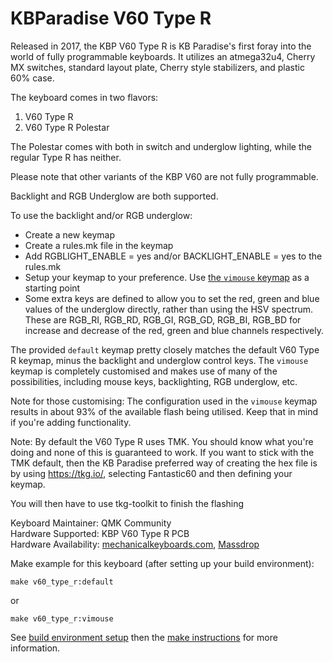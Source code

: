 KBParadise V60 Type R
======================

Released in 2017, the KBP V60 Type R is KB Paradise's first foray into the world of fully programmable keyboards. It utilizes an atmega32u4, Cherry MX switches, standard layout plate, Cherry style stabilizers, and plastic 60% case.

The keyboard comes in two flavors:
1. V60 Type R
2. V60 Type R Polestar

The Polestar comes with both in switch and underglow lighting, while the regular Type R has neither.

Please note that other variants of the KBP V60 are not fully programmable.

Backlight and RGB Underglow are both supported.

To use the backlight and/or RGB underglow:
* Create a new keymap
* Create a rules.mk file in the keymap
* Add RGBLIGHT_ENABLE = yes and/or BACKLIGHT_ENABLE = yes to the rules.mk
* Setup your keymap to your preference.  Use [the `vimouse` keymap](keymaps/vimouse/keymap.c) as a starting point
* Some extra keys are defined to allow you to set the red, green and blue values of the underglow directly, rather than using the HSV spectrum.  These are RGB_RI, RGB_RD, RGB_GI, RGB_GD, RGB_BI, RGB_BD for increase and decrease of the red, green and blue channels respectively.

The provided `default` keymap pretty closely matches the default V60 Type R keymap, minus the backlight and underglow control keys.  The `vimouse` keymap is completely customised and makes use of many of the possibilities, including mouse keys, backlighting, RGB underglow, etc.

Note for those customising: The configuration used in the `vimouse` keymap results in about 93% of the available flash being utilised.  Keep that in mind if you're adding functionality.

Note: By default the V60 Type R uses TMK.  You should know what you're doing and none of this is guaranteed to work.  If you want to stick with the TMK default, then the KB Paradise preferred way of creating the hex file is by using https://tkg.io/, selecting Fantastic60 and then defining your keymap.

You will then have to use tkg-toolkit to finish the flashing

Keyboard Maintainer:  QMK Community  
Hardware Supported:  KBP V60 Type R PCB  
Hardware Availability: [mechanicalkeyboards.com](https://mechanicalkeyboards.com/search.php?keyword=kbp+v60+type+r), [Massdrop](https://www.massdrop.com/buy/kbparadise-v60-type-r-mechanical-keyboard)

Make example for this keyboard (after setting up your build environment):

    make v60_type_r:default

or

    make v60_type_r:vimouse

See [build environment setup](https://docs.qmk.fm/#/getting_started_build_tools) then the [make instructions](https://docs.qmk.fm/#/getting_started_make_guide) for more information.



